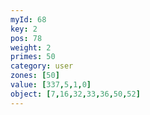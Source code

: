 ```yaml
---
myId: 68
key: 2
pos: 78
weight: 2
primes: 50
category: user
zones: [50]
value: [337,5,1,0]
object: [7,16,32,33,36,50,52]
---
```

